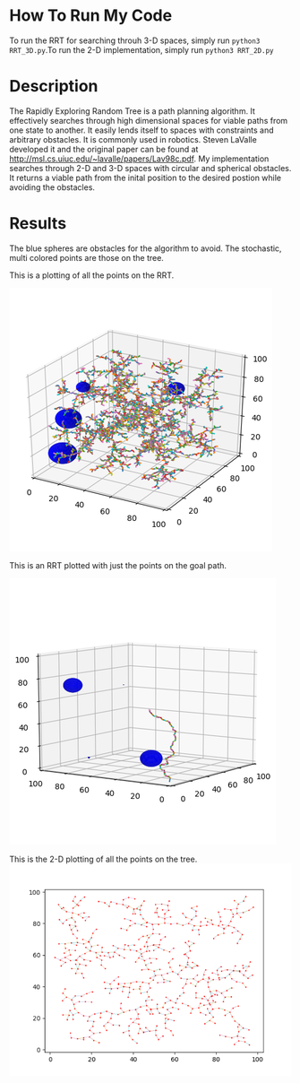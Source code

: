 # How To Run My Code
To run the RRT for searching throuh 3-D spaces, simply run ```python3 RRT_3D.py```.To run the 2-D implementation, simply run ```python3 RRT_2D.py```

# Description
The Rapidly Exploring Random Tree is a path planning algorithm. It effectively searches through high dimensional spaces for viable paths from one state to another. It easily lends itself to spaces with constraints and arbitrary obstacles. It is commonly used in robotics. Steven LaValle developed it and the original paper can be found at http://msl.cs.uiuc.edu/~lavalle/papers/Lav98c.pdf. My implementation searches through 2-D and 3-D spaces with circular and spherical obstacles. It returns a viable path from the inital position to the desired postion while avoiding the obstacles.

# Results
The blue spheres are obstacles for the algorithm to avoid. The stochastic, multi colored points are those on the tree.

This is a plotting of all the points on the RRT.

![This is the result of the 3-D RRT]( https://github.com/PeterJochem/RRT/blob/master/all_Points.png "All the Points on the 3-D RRT")

This is an RRT plotted with just the points on the goal path.

![This is the result of the 3-D RRT]( https://github.com/PeterJochem/RRT/blob/master/goalPath.png "Path Found by RRT")

This is the 2-D plotting of all the points on the tree.
![This is the result of the 2-D RRT]( https://github.com/PeterJochem/RRT/blob/master/2D.png  "2-D RRT")



